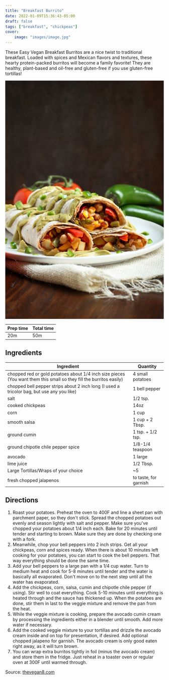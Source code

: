 ```yaml
---
title: "Breakfast Burrito"
date: 2022-01-09T15:36:43-05:00
draft: false
tags: ["breakfast", "chickpeas"]
cover:
    image: "images/image.jpg"
---
```



These Easy Vegan Breakfast Burritos are a nice twist to traditional breakfast. Loaded with spices and Mexican flavors and textures, these hearty protein-packed burritos will become a family favorite! They are healthy, plant-based and oil-free and gluten-free if you use gluten-free tortillas!

![](images/image.jpg)

|Prep time|Total time|
--- | ---
|20m|50m|


## Ingredients

|Ingredient|Quantity|
--- | ---
chopped red or gold potatoes about 1/4 inch size pieces (You want them this small so they fill the burritos easily) | 4 small potatoes
chopped bell pepper strips about 2 inch long (I used a tricolor bag, but use any you like) | 1 bell pepper
salt | 1/2 tsp.
cooked chickpeas | 14oz
corn | 1 cup
smooth salsa | 1 cup + 2 Tbsp.
ground cumin | 1 tsp. + 1/2 tsp.
ground chipotle chile pepper spice | 1/8-1/4 teaspoon 
avocado | 1 large
lime juice | 1/2 Tbsp.
Large Tortillas/Wraps of your choice | ~5
fresh chopped jalapenos | to taste, for garnish

## Directions

1. Roast your potatoes. Preheat the oven to 400F and line a sheet pan with parchment paper, so they don't stick. Spread the chopped potatoes out evenly and season lightly with salt and pepper. Make sure you've chopped your potatoes about 1/4 inch each. Bake for 20 minutes until tender and starting to brown. Make sure they are done by checking one with a fork.
1. Meanwhile, chop your bell peppers into 2 inch strips. Get all your chickpeas, corn and spices ready. When there is about 10 minutes left cooking for your potatoes, you can start to cook the bell peppers. That way everything should be done the same time.
1. Add your bell peppers to a large pan with a 1/4 cup water. Turn to medium heat and cook for 5-8 minutes until tender and the water is basically all evaporated. Don't move on to the next step until all the water has evaporated.
1. Add the chickpeas, corn, salsa, cumin and chipotle chile pepper (if using). Stir well to coat everything. Cook 5-10 minutes until everything is heated through and the sauce has thickened up. When the potatoes are done, stir them in last to the veggie mixture and remove the pan from the heat.
1. While the veggie mixture is cooking, prepare the avocado cumin cream by processing the ingredients either in a blender until smooth. Add more water if necessary.
1. Add the cooked veggie mixture to your tortillas and drizzle the avocado cream inside and on top for presentation, if desired. Add optional chopped jalapeno for garnish. The avocado cream is only good eaten right away, as it will turn brown.
1. You can wrap extra burritos tightly in foil (minus the avocado cream) and store them in the fridge. Just reheat in a toaster oven or regular oven at 300F until warmed through.

Source: [thevegan8.com](https://thevegan8.com/easy-vegan-mexican-breakfast-burritos)
